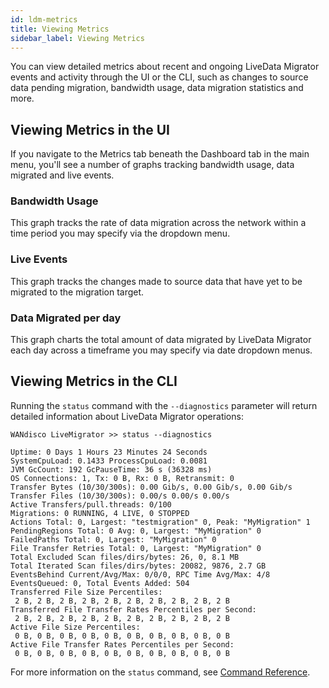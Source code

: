 ```yaml
---
id: ldm-metrics
title: Viewing Metrics
sidebar_label: Viewing Metrics
---
```


You can view detailed metrics about recent and ongoing LiveData Migrator events and activity through the UI or the CLI, such as changes to source data pending migration, bandwidth usage, data migration statistics and more.

## Viewing Metrics in the UI

If you navigate to the Metrics tab beneath the Dashboard tab in the main menu, you'll see a number of graphs tracking bandwidth usage, data migrated and live events.

### Bandwidth Usage

This graph tracks the rate of data migration across the network within a time period you may specify via the dropdown menu.

### Live Events

This graph tracks the changes made to source data that have yet to be migrated to the migration target.

### Data Migrated per day

This graph charts the total amount of data migrated by LiveData Migrator each day across a timeframe you may specify via date dropdown menus.

## Viewing Metrics in the CLI

Running the `status` command with the `--diagnostics` parameter will return detailed information about LiveData Migrator operations:

```text title="Status with --diagnostics"
WANdisco LiveMigrator >> status --diagnostics

Uptime: 0 Days 1 Hours 23 Minutes 24 Seconds
SystemCpuLoad: 0.1433 ProcessCpuLoad: 0.0081
JVM GcCount: 192 GcPauseTime: 36 s (36328 ms)
OS Connections: 1, Tx: 0 B, Rx: 0 B, Retransmit: 0
Transfer Bytes (10/30/300s): 0.00 Gib/s, 0.00 Gib/s, 0.00 Gib/s
Transfer Files (10/30/300s): 0.00/s 0.00/s 0.00/s
Active Transfers/pull.threads: 0/100
Migrations: 0 RUNNING, 4 LIVE, 0 STOPPED
Actions Total: 0, Largest: "testmigration" 0, Peak: "MyMigration" 1
PendingRegions Total: 0 Avg: 0, Largest: "MyMigration" 0
FailedPaths Total: 0, Largest: "MyMigration" 0
File Transfer Retries Total: 0, Largest: "MyMigration" 0
Total Excluded Scan files/dirs/bytes: 26, 0, 8.1 MB
Total Iterated Scan files/dirs/bytes: 20082, 9876, 2.7 GB
EventsBehind Current/Avg/Max: 0/0/0, RPC Time Avg/Max: 4/8
EventsQueued: 0, Total Events Added: 504
Transferred File Size Percentiles:
 2 B, 2 B, 2 B, 2 B, 2 B, 2 B, 2 B, 2 B, 2 B, 2 B
Transferred File Transfer Rates Percentiles per Second:
 2 B, 2 B, 2 B, 2 B, 2 B, 2 B, 2 B, 2 B, 2 B, 2 B
Active File Size Percentiles:
 0 B, 0 B, 0 B, 0 B, 0 B, 0 B, 0 B, 0 B, 0 B, 0 B
Active File Transfer Rates Percentiles per Second:
 0 B, 0 B, 0 B, 0 B, 0 B, 0 B, 0 B, 0 B, 0 B, 0 B
```

For more information on the `status` command, see [Command Reference](./command-reference.md#status).
